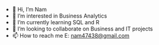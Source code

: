 - 👋 Hi, I’m Nam 
- 👀 I’m interested in Business Analytics 
- 🌱 I’m currently learning SQL and R
- 💞️ I’m looking to collaborate on Business and IT projects  
- 📫 How to reach me E: nam47438@gmail.com


